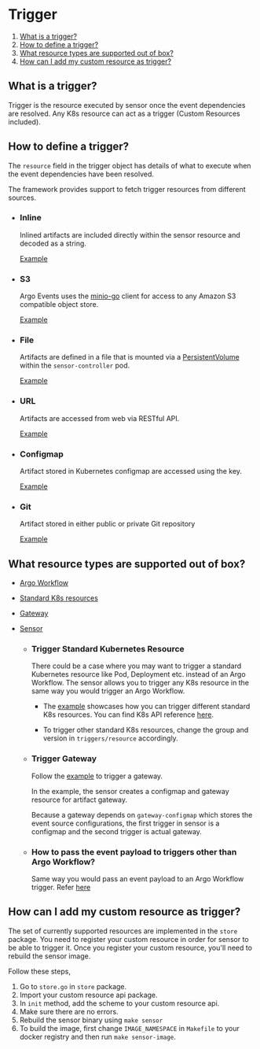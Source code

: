 # Trigger

1. [What is a trigger?](#what-is-a-trigger)
2. [How to define a trigger?](#how-to-define-a-trigger)
3. [What resource types are supported out of box?](#what-resource-types-are-supported-out-of-box)
4. [How can I add my custom resource as trigger?](#how-can-i-add-my-custom-resource-as-trigger)

## What is a trigger?
Trigger is the resource executed by sensor once the event dependencies are resolved. Any K8s resource can act as a trigger (Custom Resources included). 

## How to define a trigger?
The `resource` field in the trigger object has details of what to execute when the event dependencies have been resolved. 

The framework provides support to fetch trigger resources from different sources.
   * ### Inline
        Inlined artifacts are included directly within the sensor resource and decoded as a string.
   
        [Example](../examples/sensors/artifact.yaml)
   
   * ### S3      
        Argo Events uses the [minio-go](https://github.com/minio/minio-go) client for access to any Amazon S3 compatible object store.
   
        [Example](../examples/sensors/context-filter-webhook.yaml)
    
   * ### File
        Artifacts are defined in a file that is mounted via a [PersistentVolume](https://kubernetes.io/docs/concepts/storage/persistent-volumes/) within the `sensor-controller` pod.
   
        [Example](../examples/sensors/file-sensor.yaml)
   
   * ### URL
        Artifacts are accessed from web via RESTful API.
   
        [Example](../examples/sensors/url-sensor.yaml)
   
   * ### Configmap
        Artifact stored in Kubernetes configmap are accessed using the key.
   
        [Example](../examples/sensors/trigger-source-configmap.yaml)
   
   * ### Git
        Artifact stored in either public or private Git repository
   
        [Example](https://github.com/argoproj/argo-events/blob/master/examples/sensors/trigger-source-git.yaml)

## What resource types are supported out of box?
- [Argo Workflow](https://github.com/argoproj/argo)
- [Standard K8s resources](https://kubernetes.io/docs/reference/generated/kubernetes-api/v1.13/)
- [Gateway](gateway-protocol.md)
- [Sensor](sensor-protocol.md)

  * ### Trigger Standard Kubernetes Resource
    There could be a case where you may want to trigger a standard Kubernetes resource like Pod, Deployment etc. instead of an Argo Workflow.
    The sensor allows you to trigger any K8s resource in the same way you would trigger an Argo Workflow.

    * The [example](../examples/sensors/trigger-standard-k8s-resource.yaml) showcases how you can trigger different standard K8s resources.
      You can find K8s API reference [here](https://kubernetes.io/docs/reference/generated/kubernetes-api/v1.13/).

    * To trigger other standard K8s resources, change the group and version in `triggers/resource` accordingly.

  * ### Trigger Gateway
    Follow the [example](../examples/sensors/trigger-gateway.yaml) to trigger a gateway. 

    In the example, the sensor creates a configmap and gateway resource for artifact gateway.
 
    Because a gateway depends on `gateway-configmap` which stores the event source configurations, the first trigger in sensor is a configmap
    and the second trigger is actual gateway.

  * ### How to pass the event payload to triggers other than Argo Workflow?
    Same way you would pass an event payload to an Argo Workflow trigger. Refer [here](sensor-guide.md#how-to-pass-an-event-payload-to-a-trigger)

## How can I add my custom resource as trigger?
The set of currently supported resources are implemented in the `store` package. 
You need to register your custom resource in order for sensor to be able to  trigger it. Once you register your custom resource, you'll need to rebuild the sensor image. 

Follow these steps,

  1. Go to `store.go` in `store` package.
  2. Import your custom resource api package.
  3. In `init` method, add the scheme to your custom resource api.
  4. Make sure there are no errors.
  5. Rebuild the sensor binary using `make sensor`
  6. To build the image, first change `IMAGE_NAMESPACE` in `Makefile` to your docker registry and then run `make sensor-image`.

